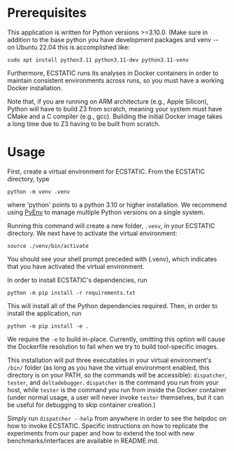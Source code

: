# Prerequisites
This application is written for Python versions >=3.10.0. (Make sure in addition to the base python you have development packages and venv -- on Ubuntu 22.04 this is accomplished like:

```commandline
sudo apt install python3.11 python3.11-dev python3.11-venv
```
Furthermore, 
ECSTATIC runs its analyses in Docker containers in order to maintain consistent
environments across runs, so you must have a working Docker installation.

Note that, if you are running on ARM architecture (e.g., Apple Silicon), Python will have to build Z3 from scratch, meaning your system must have CMake and a C compiler (e.g., gcc).
Building the initial Docker image takes a long time due to Z3 having to be built from scratch.

# Usage

First, create a virtual environment for ECSTATIC. From the ECSTATIC directory, type

`python -m venv .venv`

where 'python' points to a python 3.10 or higher installation.
We recommend using  [PyEnv](https://github.com/pyenv/pyenv) to manage
multiple Python versions on a single system.

Running this command will create a new folder, `.venv`, in your ECSTATIC directory. We next have to activate the virtual environment:

`source ./venv/bin/activate`

You should see your shell prompt preceded with (.venv), which indicates that you have activated the virtual environment.

In order to install ECSTATIC's dependencies, run

`python -m pip install -r requirements.txt`

This will install all of the Python dependencies required. Then, in order to install
the application, run

`python -m pip install -e .`

We require the `-e` to build in-place. Currently, omitting this option will cause the Dockerfile resolution to fail when we try to build tool-specific images.

This installation will put three executables in your virtual environment's `/bin/` folder (as long as you have the virtual environment enabled, this directory is on your PATH, so the commands will be accessible): `dispatcher`, `tester`, and `deltadebugger`.
`dispatcher` is the command you run from your host, while `tester` is the command you run from inside the Docker container (under normal usage, a user
will never invoke `tester` themselves, but it can be useful for debugging to skip
container creation.)

Simply run `dispatcher --help` from anywhere in order to see the helpdoc on how to
invoke ECSTATIC. Specific instructions on how to replicate the experiments from our paper and how to extend the tool with new benchmarks/interfaces are available in README.md.